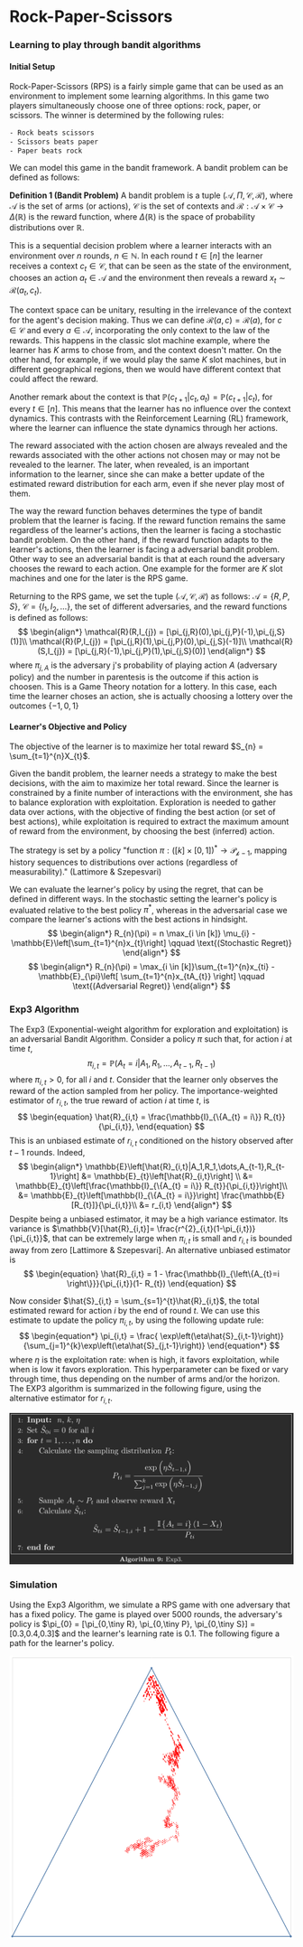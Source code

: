 # Rock-Paper-Scissors
### Learning to play through bandit algorithms

#### Initial Setup
Rock-Paper-Scissors (RPS) is a fairly simple game that can be used as an environment to implement some learning algorithms. In this game two players simultaneously choose one of three options: rock, paper, or scissors. The winner is determined by the following rules:

	- Rock beats scissors
	- Scissors beats paper
	- Paper beats rock


We can model this game in the bandit framework. A bandit problem can be defined as follows:

**Definition 1 (Bandit Problem)** A bandit problem is a tuple $(\mathcal{A},\Pi ,\mathcal{C}, \mathcal{R})$, where $\mathcal{A}$ is the set of arms (or actions), $\mathcal{C}$ is the set of contexts and $\mathcal{R}: \mathcal{A} \times \mathcal{C} \to \Delta(\mathbb{R})$ is the reward function, where $\Delta(\mathbb{R})$ is the space of probability distributions over $\mathbb{R}$. 

This is a sequential decision problem where a learner interacts with an environment over $n$ rounds, $n \in \mathbb{N}$. In each round $t \in [n]$ the learner receives a context $c_{t} \in \mathcal{C}$, that can be seen as the state of the environment, chooses an action $a_{t} \in \mathcal{A}$ and the environment then reveals a reward $x_{t} \sim \mathcal{R}(a_{t}, c_{t})$.  

The context space can be unitary, resulting in the irrelevance of the context for the agent's decision making. Thus we can define $\mathcal{R}(a,c) = \mathcal{R}(a)$, for $c \in \mathcal{C}$ and every $a \in \mathcal{A}$, incorporating the only context to the law of the rewards. This happens in the classic slot machine example, where the learner has $K$ arms to chose from, and the context doesn't matter. On the other hand, for example, if we would play the same $K$ slot machines, but in different geographical regions, then we would have different context that could affect the reward.

Another remark about the context is that $\mathbb{P}(c_{t+1}|c_{t},a_{t}) = \mathbb{P}(c_{t+1}|c_{t})$, for every $t \in [n]$. This means that the learner has no influence over the context dynamics. This contrasts with the Reinforcement Learning (RL) framework, where the learner can influence the state dynamics through her actions. 

The reward associated with the action chosen are always revealed and the rewards associated with the other actions not chosen may or may not be revealed to the learner. The later, when revealed, is an important information to the learner, since she can make a better update of the estimated reward distribution for each arm, even if she never play most of them.

The way the reward function behaves determines the type of bandit problem that the learner is facing. If the reward function remains the same regardless of the learner's actions, then the learner is facing a stochastic bandit problem. On the other hand, if the reward function adapts to the learner's actions, then the learner is facing a adversarial bandit problem. Other way to see an adversarial bandit is that at each round the adversary chooses the reward to each action. One example for the former are $K$ slot machines and one for the later is the RPS game.

Returning to the RPS game, we set the tuple $(\mathcal{A}, \mathcal{C}, \mathcal{R})$ as follows: $\mathcal{A} = \{R,P,S\}$, $\mathcal{C} = \{I_{1}, I_{2}, \dots\}$, the set of different adversaries, and the reward functions is defined as follows:
$$
\begin{align*}
\mathcal{R}(R,I_{j}) = [\pi_{j,R}(0),\pi_{j,P}(-1),\pi_{j,S}(1)]\\
\mathcal{R}(P,I_{j}) = [\pi_{j,R}(1),\pi_{j,P}(0),\pi_{j,S}(-1)]\\
\mathcal{R}(S,I_{j}) = [\pi_{j,R}(-1),\pi_{j,P}(1),\pi_{j,S}(0)]
\end{align*}
$$
where $\pi_{j,A}$ is the adversary j's probability of playing action $A$ (adversary policy) and the number in parentesis is the outcome if this action is choosen. This is a Game Theory notation for a lottery. In this case, each time the learner choses an action, she is actually choosing a lottery over the outcomes $\{-1,0,1 \}$

#### Learner's Objective and Policy

The objective of the learner is to maximize her total reward $S_{n} = \sum_{t=1}^{n}X_{t}$.

Given the bandit problem, the learner needs a strategy to make the best decisions, with the aim to maximize her total reward. Since the learner is constrained by a finite number of interactions with the environment, she has to balance exploration with exploitation. Exploration is needed to gather data over actions, with the objective of finding the best action (or set of best actions), while exploitation is required to extract the maximum amount of reward from the environment, by choosing the best (inferred) action.

The strategy is set by a policy "function $\pi : ([k]\times [0,1])^{*} \to \mathcal{P_{k-1}}$, mapping history sequences to distributions over actions (regardless of measurability)." (Lattimore & Szepesvari)

We can evaluate the learner's policy by using the regret, that can be defined in different ways. In the stochastic setting the learner's policy is evaluated relative to the best policy $\pi^{*}$, whereas in the adversarial case we compare the learner's actions with the best actions in hindsight.
$$
\begin{align*}
	R_{n}(\pi) = n \max_{i \in [k]} \mu_{i} - \mathbb{E}\left[\sum_{t=1}^{n}x_{t}\right] \qquad \text{(Stochastic Regret)}
\end{align*}
$$
$$
\begin{align*}
	R_{n}(\pi) = \max_{i \in [k]}\sum_{t=1}^{n}x_{ti} - \mathbb{E}_{\pi}\left[ \sum_{t=1}^{n}x_{tA_{t}} \right] \qquad \text{(Adversarial Regret)} 
\end{align*}
$$

### Exp3 Algorithm

The Exp3 (Exponential-weight algorithm for exploration and exploitation) is an adversarial Bandit Algorithm. Consider a policy $\pi$ such that, for action $i$ at time $t$,
$$ \pi_{i,t} = \mathbb{P}(A_t = i | A_1,R_1,\dots,A_{t-1},R_{t-1})$$
where $\pi_{i,t}>0$, for all $i$ and $t$. Consider that the learner only observes the reward of the action sampled from her policy. The importance-weighted estimator of $r_{i,t}$, the true reward of action $i$ at time $t$, is
$$
\begin{equation}
\hat{R}_{i,t} = \frac{\mathbb{I}_{\{A_{t} = i\}} R_{t}}{\pi_{i,t}},
\end{equation}
$$
This is an unbiased estimate of $r_{i,t}$ conditioned on the history observed after $t-1$ rounds. Indeed,
$$
\begin{align*}
	\mathbb{E}\left[\hat{R}_{i,t}|A_1,R_1,\dots,A_{t-1},R_{t-1}\right] &= \mathbb{E}_{t}\left[\hat{R}_{i,t}\right] \\
	&= \mathbb{E}_{t}\left[\frac{\mathbb{I}_{\{A_{t} = i\}} R_{t}}{\pi_{i,t}}\right]\\
	&= \mathbb{E}_{t}\left[\mathbb{I}_{\{A_{t} = i\}}\right] \frac{\mathbb{E}[R_{t}]}{\pi_{i,t}}\\
	&= r_{i,t}
\end{align*}
$$
Despite being a unbiased estimator, it may be a high variance estimator. Its variance is $\mathbb{V}[\hat{R}_{i,t}]= \frac{r^{2}_{i,t}(1-\pi_{i,t})}{\pi_{i,t}}$, that can be extremely large when $\pi_{i,t}$ is small and $r_{i,t}$ is bounded away from zero [Lattimore & Szepesvari]. An alternative unbiased estimator is
$$
\begin{equation}
	\hat{R}_{i,t} = 1 - \frac{\mathbb{I}_{\left\{A_{t}=i \right\}}}{\pi_{i,t}}(1- R_{t})
\end{equation}
$$
 
Now consider $\hat{S}_{i,t} = \sum_{s=1}^{t}\hat{R}_{i,t}$, the total estimated reward for action $i$ by the end of round $t$. We can use this estimate to update the policy $\pi_{i,t}$, by using the following update rule:
$$
\begin{equation*}
	\pi_{i,t} = \frac{ \exp\left(\eta\hat{S}_{i,t-1}\right)}{\sum_{j=1}^{k}\exp\left(\eta\hat{S}_{j,t-1}\right)}
\end{equation*}
$$
where $\eta$ is the exploitation rate: when is high, it favors exploitation, while when is low it favors exploration. This hyperparameter can be fixed or vary through time, thus depending on the number of arms and/or the horizon. The EXP3 algorithm is summarized in the following figure, using the alternative estimator for $r_{i,t}$.

![Exp3 Algorithm](img/exp_algo.png)

### Simulation

Using the Exp3 Algorithm, we simulate a RPS game with one adversary that has a fixed policy. The game is played over 5000 rounds, the adversary's policy is $\pi_{0} = [\pi_{0,\tiny R}, \pi_{0,\tiny P}, \pi_{0,\tiny S}] = [0.3,0.4,0.3]$ and the learner's learning rate is $0.1$. The following figure a path for the learner's policy.

![Learner's Policy](img/learner_policy.png)
